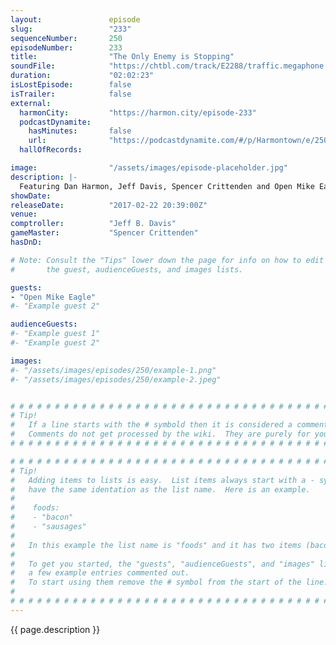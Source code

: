 ```yaml
---
layout:               episode
slug:                 "233"
sequenceNumber:       250
episodeNumber:        233
title:                "The Only Enemy is Stopping"
soundFile:            "https://chtbl.com/track/E2288/traffic.megaphone.fm/STA7187157677.mp3"
duration:             "02:02:23"
isLostEpisode:        false
isTrailer:            false
external:
  harmonCity:         "https://harmon.city/episode-233"
  podcastDynamite:
    hasMinutes:       false
    url:              "https://podcastdynamite.com/#/p/Harmontown/e/250/233"
  hallOfRecords:      

image:                "/assets/images/episode-placeholder.jpg"
description: |-
  Featuring Dan Harmon, Jeff Davis, Spencer Crittenden and Open Mike Eagle.
showDate:             
releaseDate:          "2017-02-22 20:39:00Z"
venue:                
comptroller:          "Jeff B. Davis"
gameMaster:           "Spencer Crittenden"
hasDnD:               

# Note: Consult the "Tips" lower down the page for info on how to edit
#       the guest, audienceGuests, and images lists.

guests:
- "Open Mike Eagle"
#- "Example guest 2"

audienceGuests:
#- "Example guest 1"
#- "Example guest 2"

images:
#- "/assets/images/episodes/250/example-1.png"
#- "/assets/images/episodes/250/example-2.jpeg"


# # # # # # # # # # # # # # # # # # # # # # # # # # # # # # # # # # # # # # # # # # # # #
# Tip!
#   If a line starts with the # symbold then it is considered a comment.
#   Comments do not get processed by the wiki.  They are purely for your information.
# # # # # # # # # # # # # # # # # # # # # # # # # # # # # # # # # # # # # # # # # # # # #

# # # # # # # # # # # # # # # # # # # # # # # # # # # # # # # # # # # # # # # # # # # # #
# Tip!
#   Adding items to lists is easy.  List items always start with a - symbol and have
#   have the same identation as the list name.  Here is an example.
#
#    foods:
#    - "bacon"
#    - "sausages"
#
#   In this example the list name is "foods" and it has two items (bacon, and sausages).
#
#   To get you started, the "guests", "audienceGuests", and "images" lists below have
#   a few example entries commented out.
#   To start using them remove the # symbol from the start of the line.
#
# # # # # # # # # # # # # # # # # # # # # # # # # # # # # # # # # # # # # # # # # # # # #
---
```


<!-- The episode description will be rendered here -->
{{ page.description }}

<!-- Add your content BELOW here -->
<!-- vvvvvvvvvvvvvvvvvvvvvvvvvvv -->




<!-- ^^^^^^^^^^^^^^^^^^^^^^^^^^^ -->
<!-- Add your content ABOVE here -->

<!-- The episode gallery will be rendered here -->